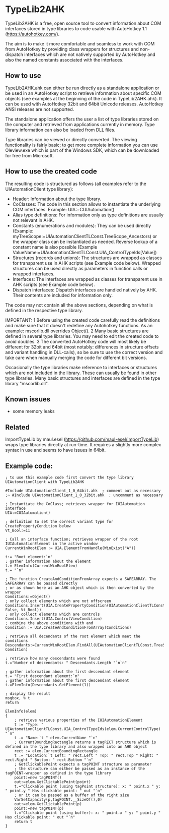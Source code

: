 # TypeLib2AHK #

TypeLib2AHK is a free, open source tool to convert information about COM interfaces stored in type libraries to code usable with AutoHotkey 1.1 (https://autohotkey.com/). 

The aim is to make it more comfortable and seamless to work with COM from AutoHotkey by providing class wrappers for structures and non-dispatch interfaces which are not natively supported by AutoHotkey and also the named constants associated with the interfaces.

## How to use ##

TypeLib2AHK.ahk can either be run directly as a standalone application or be used in an AutoHotkey script to retrieve information about specific COM objects (see examples at the beginning of the code in TypeLib2AHK.ahk). It can be used with AutoHotkey 32bit and 64bit Unicode releases. AutoHotkey ANSI releases are not supported.

The standalone application offers the user a list of type libraries stored on the computer and retrieved from applications currently in memory. Type library information can also be loaded from DLL files.

Type libraries can be viewed or directly converted. The viewing functionality is fairly basic; to get more complete information you can use Oleview.exe which is part of the Windows SDK, which can be downloaded for free from Microsoft.

## How to use the created code ##

The resulting code is structured as follows (all examples refer to the UIAutomationClient type library):

* Header: Information about the type library.
* CoClasses: The code in this section allows to instantiate the underlying COM interfaces. Example: UIA:=CUIAutomation()
* Alias type definitions: For information only as type definitions are usually not relevant in AHK.
* Constants (enumerations and modules): They can be used directly (Example: myTreeScope:=UIAutomationClientTLConst.TreeScope_Ancestors) or the wrapper class can be instantiated as needed. Reverse lookup of a constant name is also possible (Example ValueName:=UIAutomationClientTLConst.UIA_ControlTypeIds[Value])
* Structures (records and unions): The structures are wrapped as classes for transparent use in AHK scripts (see Example code below). Wrapped structures can be used directly as parameters in function calls or wrapped interfaces. 
* Interfaces: The interfaces are wrapped as classes for transparent use in AHK scripts (see Example code below).
* Dispatch interfaces: Dispatch interfaces are handled natively by AHK. Their contents are included for information only.

The code may not contain all the above sections, depending on what is defined in the respective type library.

IMPORTANT: 
1 Before using the created code carefully read the definitions and make sure that it doesn't redefine any Autohotkey functions. As an example: mscorlib.dll overrides Object().
2 Many basic structures are defined in several type libraries. You may need to edit the created code to avoid doubles.
3 The converted AutoHotkey code will most likely be different for 32bit and 64bit (most notably: differences in structure offsets and variant handling in DLL-calls), so be sure to use the correct version and take care when manually merging the code for different bit versions.

Occasionally the type libraries make reference to interfaces or structures which are not included in the library. These can usually be found in other type libraries. Many basic structures and interfaces are defined in the type library "mscorlib.dll".


## Known issues ##

- some memory leaks

## Related ##

ImportTypeLib by maul.esel (https://github.com/maul-esel/ImportTypeLib) wraps type libraries directly at run-time. It requires a slightly more complex syntax in use and seems to have issues in 64bit.


## Example code: ##

```ahk
; to use this example code first convert the type library UIAutomationClient with TypeLib2AHK

#Include UIAutomationClient_1_0_64bit.ahk  ; comment out as necessary
;~ #Include UIAutomationClient_1_0_32bit.ahk  ; uncomment as necessary

; Instantiate the CoClass; retrieves wrapper for IUIAutomation interface
UIA:=CUIAutomation()

; definition to set the correct variant type for CreatePropertyCondition below
Vt_Bool:=11

; Call an interface function; retrieves wrapper of the root IUIAutomationElement in the active window
CurrentWinRootElem := UIA.ElementFromHandle(WinExist("A"))

t:= "Root element:`n"
; gather information about the element
t.= ElemInfo(CurrentWinRootElem)
t.= "`n"

; The function CreateAndConditionFromArray expects a SAFEARRAY. The SAFEARRAY can be passed directly 
; or as shown here as an AHK object which is then converted by the wrapper
Conditions:=Object()
; only collect elements which are not offscreen
Conditions.Insert(UIA.CreatePropertyCondition(UIAutomationClientTLConst.UIA_IsOffscreenPropertyId, False, Vt_Bool))
; only collect elements which are controls
Conditions.Insert(UIA.ControlViewCondition)
; combine the above conditions with and
Condition := UIA.CreateAndConditionFromArray(Conditions)

; retrieve all decendants of the root element which meet the conditions
Descendants:=CurrentWinRootElem.FindAll(UIAutomationClientTLConst.TreeScope_Descendants, Condition)

; retrieve how many descendants were found
t.="Number of descendants: " Descendants.Length "`n`n"

; gather information about the first descendant element
t.= "First descendant element:`n"
; gather information about the first descendant element
t.=ElemInfo(Descendants.GetElement(1))

; display the result
msgbox, % t
return

ElemInfo(elem)
{
	; retrieve various properties of the IUIAutomationElement
	t := "Type: " UIAutomationClientTLConst.UIA_ControlTypeIds(elem.CurrentControlType) "`n"	
	t .= "Name:`t " elem.CurrentName "`n"
	; CurrentBoundingRectangle returns a tagRECT structure which is defined in the type library and also wrapped into an AHK object
	rect := elem.CurrentBoundingRectangle
	t .= "Location:`t Left: " rect.Left " Top: " rect.Top " Right: " rect.Right " Bottom: " rect.Bottom "`n"
	; GetClickablePoint expects a tagPOINT structure as parameter 
	; the structure can either be passed as an instance of the tagPOINT-wrapper as defined in the type library
	point:=new tagPOINT()
	out:=elem.GetClickablePoint(point)
	t.="Clickable point (using tagPoint structure): x: " point.x " y: " point.y " Has clickable point: " out "`n"
	; or it can be passed as a buffer of the right size
	VarSetCapacity(p,tagPOINT.__SizeOf(),0)
	out:=elem.GetClickablePoint(p)
	point:=new tagPOINT(p)
	t.="Clickable point (using buffer): x: " point.x " y: " point.y " Has clickable point: " out "`n"
	return t
}
```


